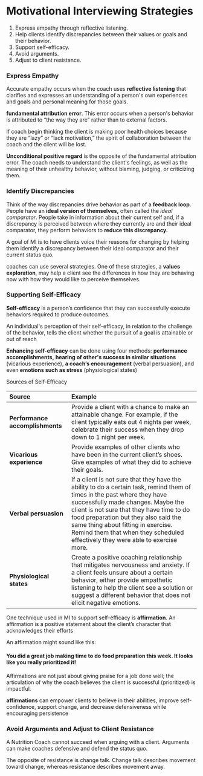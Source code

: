 # Motivational Interviewing Strategies



1. Express empathy through reflective listening. 
2. Help clients identify discrepancies between their values or goals and their behavior. 
3. Support self-efficacy. 
4. Avoid arguments.
5. Adjust to client resistance.

### Express Empathy

Accurate empathy occurs when the coach uses **reflective listening** that clarifies and expresses an understanding of a person's own experiences and goals and personal meaning for those goals.

**fundamental attribution error**. This error occurs when a person's behavior is attributed to “the way they are” rather than to external factors.

If coach begin thinking the client is making poor health choices because they are “lazy” or “lack motivation,” the spirit of collaboration between the coach and the client will be lost.

**Unconditional positive regard** is the opposite of the fundamental attribution error. The coach needs to understand the client's feelings, as well as the meaning of their unhealthy behavior, without blaming, judging, or criticizing them.



### Identify Discrepancies

Think of the way discrepancies drive behavior as part of a **feedback loop**. People have an **ideal version of themselves,** often called the _ideal comparator_. People take in information about their current self and, if a discrepancy is perceived between where they currently are and their ideal comparator, they perform behaviors to **reduce this discrepancy.** 

A goal of MI is to have clients voice their reasons for changing by helping them identify a discrepancy between their ideal comparator and their current status quo. 

 coaches can use several strategies. One of these strategies, a **values exploration**, may help a client see the differences in how they are behaving now with how they would like to perceive themselves.

### Supporting Self-Efficacy

**Self-efficacy** is a person’s confidence that they can successfully execute behaviors required to produce outcomes.

An individual's perception of their self-efficacy, in relation to the challenge of the behavior, tells the client whether the pursuit of a goal is attainable or out of reach

**Enhancing self-efficacy** can be done using four methods: **performance accomplishments,** **hearing of other's success in similar situations** \(vicarious experience\), **a coach’s encouragement** \(verbal persuasion\), and even **emotions such as stress** \(physiological states\)



Sources of Self-Efficacy

| **Source** | **Example** |
| :--- | :--- |
| **Performance accomplishments** | Provide a client with a chance to make an attainable change. For example, if the client typically eats out 4 nights per week, celebrate their success when they drop down to 1 night per week. |
| **Vicarious experience** | Provide examples of other clients who have been in the current client’s shoes. Give examples of what they did to achieve their goals. |
| **Verbal persuasion** | If a client is not sure that they have the ability to do a certain task, remind them of times in the past where they have successfully made changes. Maybe the client is not sure that they have time to do food preparation but they also said the same thing about fitting in exercise. Remind them that when they scheduled effectively they were able to exercise more. |
| **Physiological states** | Create a positive coaching relationship that mitigates nervousness and anxiety. If a client feels unsure about a certain behavior, either provide empathetic listening to help the client see a solution or suggest a different behavior that does not elicit negative emotions. |

One technique used in MI to support self-efficacy is **affirmation**. An affirmation is a positive statement about the client’s character that acknowledges their efforts

An affirmation might sound like this:

#### You did a great job making time to do food preparation this week. It looks like you really prioritized it!

Affirmations are not just about giving praise for a job done well; the articulation of why the coach believes the client is successful \(prioritized\) is impactful.

**affirmations** can empower clients to believe in their abilities, improve self-confidence, support change, and decrease defensiveness while encouraging persistence



### Avoid Arguments and Adjust to Client Resistance

A Nutrition Coach cannot succeed when arguing with a client. Arguments can make coaches defensive and defend the status quo.

The opposite of resistance is change talk. Change talk describes movement toward change, whereas resistance describes movement away.

